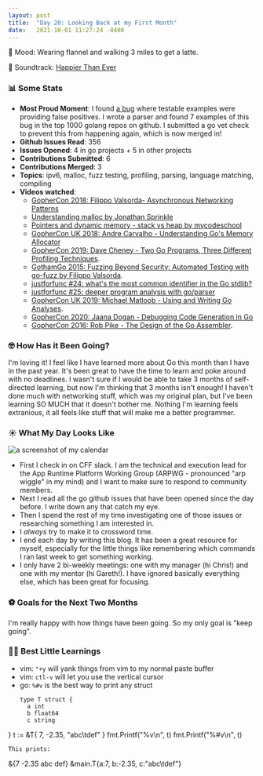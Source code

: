 ```yaml
---
layout: post
title:  "Day 20: Looking Back at my First Month"
date:   2021-10-01 11:27:24 -0400
---
```


🍂 Mood: Wearing flannel and walking 3 miles to get a latte.

🎵 Soundtrack: [Happier Than Ever](https://open.spotify.com/album/0JGOiO34nwfUdDrD612dOp)

### 📊 Some Stats

* **Most Proud Moment**: I found [a bug](https://github.com/golang/go/issues/48362) where
  testable examples were providing false positives. I wrote a parser and found 7
  examples of this bug in the top 1000 golang repos on github. I submitted a go
  vet check to prevent this from happening again, which is now merged in!
* **Github Issues Read**: 356
* **Issues Opened**: 4 in go projects + 5 in other projects
* **Contributions Submitted**: 6
* **Contributions Merged**: 3
* **Topics**: ipv6, malloc, fuzz testing, profiling, parsing, language matching,
  compiling
* **Videos watched**:
  * [GopherCon 2018: Filippo Valsorda- Asynchronous Networking
    Patterns](https://www.youtube.com/watch?v=afSiVelXDTQ&ab_channel=GopherAcademy)
  * [Understanding malloc by Jonathan
    Sprinkle](https://www.youtube.com/watch?v=CZJ-6IiXoMs&ab_channel=JonathanSprinkle)
  * [Pointers and dynamic memory - stack vs heap by
    mycodeschool](https://www.youtube.com/watch?v=_8-ht2AKyH4&ab_channel=mycodeschool)
  * [GopherCon UK 2018: Andre Carvalho - Understanding Go's Memory
    Allocator](https://www.youtube.com/watch?v=3CR4UNMK_Is&ab_channel=GopherConUK)
  * [GopherCon 2019: Dave Cheney - Two Go Programs, Three Different Profiling
    Techniques](https://www.youtube.com/watch?v=nok0aYiGiYA&ab_channel=GopherAcademy).
  * [GothamGo 2015: Fuzzing Beyond Security: Automated Testing with go-fuzz by
    Filippo
    Valsorda](https://www.youtube.com/watch?v=kOZbFSM7PuI&ab_channel=NationConferences).
  * [justforfunc #24: what's the most common identifier in the Go
    stdlib?](https://www.youtube.com/watch?v=k23xhJoTbI4&list=PL64wiCrrxh4Jisi7OcCJIUpguV_f5jGnZ)
  * [justforfunc #25: deeper program analysis with
    go/parser](https://www.youtube.com/watch?v=YRWCa84pykM&ab_channel=justforfunc%3AProgramminginGo)
  * [GopherCon UK 2019: Michael Matloob - Using and Writing Go
    Analyses](https://www.youtube.com/watch?v=10IMWTpCSIQ&ab_channel=GopherConUK).
  * [GopherCon 2020: Jaana Dogan - Debugging Code Generation in
    Go](https://www.youtube.com/watch?v=qPIB3STWXVk&list=PL2ntRZ1ySWBfUint2hCE1JRxRWChloasB&index=10&ab_channel=GopherAcademy)
  * [GopherCon 2016: Rob Pike - The Design of the Go
    Assembler](https://www.youtube.com/watch?v=KINIAgRpkDA&ab_channel=GopherAcademy).

### 🤓 How Has it Been Going?
I'm loving it! I feel like I have learned more about Go this month than I
have in the past year. It's been great to have the time to learn and poke around
with no deadlines. I wasn't sure if I would be able to take 3 months of
self-directed learning, but now I'm thinking that 3 months isn't enough! I
haven't done much with networking stuff, which was my original plan, but I've
been learning SO MUCH that it doesn't bother me. Nothing I'm learning feels
extranious, it all feels like stuff that will make me a better programmer.

### ☀️  What My Day Looks Like
<img src="https://i.ibb.co/xh4Q71t/Screen-Shot-2021-10-01-at-11-34-09-AM.png" alt="a screenshot of my calendar">

* First I check in on CFF slack. I am the technical and execution lead for
  the App Runtime Platform Working Group (ARPWG - pronounced  "arp wiggle" in my
  mind) and I want to make sure to respond to community members.
* Next I read all the go github issues that have been opened since the day
  before. I write down any that catch my eye.
* Then I spend the rest of my time investigating one of those issues or
  researching something I am interested in.
* I _always_ try to make it to crossword time.
* I end each day by writing this blog. It has been a great resource for myself,
  especially for the little things like remembering which commands I ran last
  week to get something working.
* I only have 2 bi-weekly meetings: one with my manager (hi Chris!) and one with my
  mentor (hi Gareth!). I have ignored basically everything else, which has been great for
  focusing.

### ⚽️ Goals for the Next Two Months
I'm really happy with how things have been going. So my only goal is
"keep going".

### 💁‍♀️ Best Little Learnings
* vim: `"+y` will yank things from vim to my normal paste buffer
* vim: `ctl-v` will let you use the vertical cursor
* go: `%#v` is the best way to print any struct
  ```
  type T struct {
    a int
    b float64
    c string
}
t := &T{ 7, -2.35, "abc\tdef" }
fmt.Printf("%v\n", t)
fmt.Printf("%#v\n", t)
  ```
  This prints:
  ```
&{7 -2.35 abc   def}
&main.T{a:7, b:-2.35, c:"abc\tdef"}
  ```

